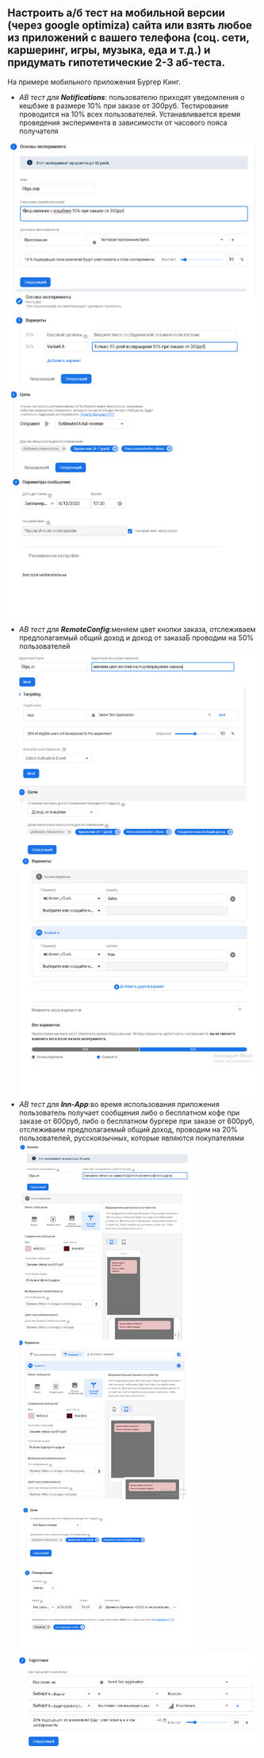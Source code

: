 ## Настроить а/б тест на мобильной версии (через google optimiza) сайта или взять любое из приложений с вашего телефона (соц. сети, каршеринг, игры, музыка, еда и т.д.) и придумать гипотетические 2-3 аб-теста.
На примере мобильного приложения Бургер Кинг.
- _АВ тест для **Notifications**_: пользователю приходят уведомления о кешбэке в размере 10% при заказе от 300руб. Тестирование проводится на 10% всех пользователей. Устанавливается время проведения эксперимента в зависимости от часового пояса получателя

![pic](notification.png)
- _АВ тест для **RemoteConfig**_:меняем цвет кнопки заказа, отслеживаем предполагаемый общий доход и доход от заказаБ проводим на 50% пользователей
![pic](remoteConfig.png)
- _АВ тест для **Inn-App**_:во время использования приложения пользователь получает сообщения либо о бесплатном кофе при заказе от 600руб, либо о бесплатном бургере при заказе от 600руб, отслеживаем предполагаемый общий доход, проводим на 20% пользователей, русскоязычных, которые являются покупателями
![pic](innapp.png)
![pic](target_inapp.PNG)
